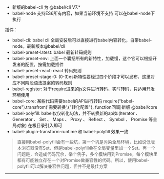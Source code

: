  - 新版的babel-cli 为   @babel/cli   V7.*
 - babel-node 支持ES6所有内容，如果当前环境不支持  可以在babel-node下执行



 插件：
  - babel-cli: babel cli 全局安装后可以直接进行babel内容转化，自带babel-node。最新版本@babel/cli
  - babel-preset-latest: babel 最新转码规则
  - babel-preset-env: 上面一个囊括所有的新特性，加载慢，这个它可以根据开发者的配置，按需加载插件
  - babel-preset-react: react 转码规则
  - babel-preset-stage-0: (0-3)es新特性要经过四个阶段才可以发布，这里对应不同阶段语法提案的转码规则
  - babel-register: 对于require进来的js文件进行转码，实时转码，只适用开发环境使用
  - babel-core: 某些代码需要babel的API进行转码 require("babel-core").transfrom('需要转换',{"转化配置"}, function回调)新版 @babel/core
  - babel-polyfill: babel仅仅转化句法，并不转换新的api如(Iterator 、
Generator 、 Set 、 Maps 、 Proxy 、 Reflect 、 Symbol 、 Promise 等全局对象) 在根目录引入即可
  - babel-plugin-transform-runtime 和 babel-polyfill 效果一致
  > 直接用babel-polyfill会有一些坑，第一个坑是污染全局环境，比如说低版本浏览器没有Set，但是babel-polyfill会在全局变量里加一个Set。再一个问题是，会造成代码冗余，举个例子，多个模块用到Promise，每个模块里都有可能独立存在一个对Promise做兼容性的代码。所以，使用babel-polyfill可以解决兼容性问题，但并不是最佳方案



  <!-- babel7 -->
  <!-- 目录 demo 整理 -->
  <!-- 整理常用插件 loader plugin-->
  <!-- 优化 -->
  <!-- ts loader -->
  <!-- optimization  -->
  <!-- hui、react -->
  <!-- 写一个loader -->
  <!-- ssr -->
  <!-- eslint -->
<!-- 跨域反向代理 -->
<!-- ico -->
  <hr />

  <!-- github汲取经验 -->
  <!-- https://juejin.im/post/5bd66efcf265da0a8a6af2d2#heading-29 -->
  <!-- https://webpack.wuhaolin.cn/2%E9%85%8D%E7%BD%AE/2-7%E5%85%B6%E5%AE%83%E9%85%8D%E7%BD%AE%E9%A1%B9.html -->

  <!-- https://juejin.im/post/5be64a7bf265da615304493e#heading-2 -->